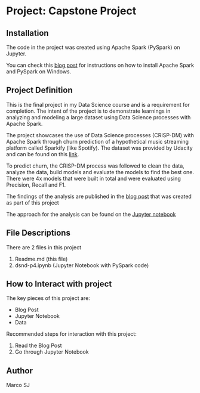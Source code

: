 # Project: Capstone Project

## Installation
The code in the project was created using Apache Spark (PySpark) on Jupyter.

You can check this [blog post](https://medium.com/@naomi.fridman/install-pyspark-to-run-on-jupyter-notebook-on-windows-4ec2009de21f) for instructions on how to install Apache Spark and PySpark on Windows.

## Project Definition
This is the final project in my Data Science course and is a requirement for completion. The intent of the project is to demonstrate learnings in analyzing and modeling a large dataset using Data Science processes with Apache Spark. 

The project showcases the use of Data Science processes (CRISP-DM) with Apache Spark through churn prediction of a hypothetical music streaming platform called Sparkify (like Spotify). The dataset was provided by Udacity and can be found on this [link](https://video.udacity-data.com/topher/2018/December/5c1d6681_medium-sparkify-event-data/medium-sparkify-event-data.json).

To predict churn, the CRISP-DM process was followed to clean the data, analyze the data, build models and evaluate the models to find the best one. There were 4x models that were built in total and were evaluated using Precision, Recall and F1.

The findings of the analysis are published in the [blog post](insert_link) that was created as part of this project

The approach for the analysis can be found on the [Jupyter notebook](https://github.com/marq-oh/dsnd-p4/blob/master/dsnd-p4.ipynb)


## File Descriptions
There are 2 files in this project
1. Readme.md (this file)
2. dsnd-p4.ipynb (Jupyter Notebook with PySpark code)

## How to Interact with project
The key pieces of this project are:
* Blog Post
* Jupyter Notebook
* Data

Recommended steps for interaction with this project:
1. Read the Blog Post
2. Go through Jupyter Notebook

## Author

Marco SJ
